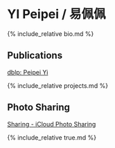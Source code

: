 # YI Peipei / 易佩佩

{% include_relative bio.md %}

## Publications

[dblp: Peipei Yi](https://dblp.org/pers/hd/y/Yi:Peipei)

{% include_relative projects.md %}

## Photo Sharing

[Sharing - iCloud Photo Sharing](https://www.icloud.com/sharedalbum/#B0MG6XBubJFv4qN)

{% include_relative true.md %}
